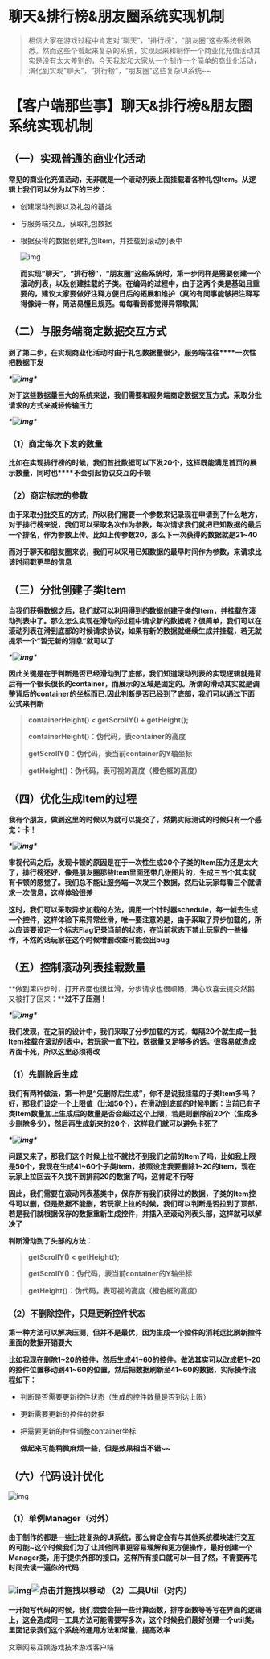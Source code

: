 # 聊天&排行榜&朋友圈系统实现机制

> 相信大家在游戏过程中肯定对“聊天”，“排行榜”，“朋友圈”这些系统很熟悉。然而这些个看起来复杂的系统，实现起来和制作一个商业化充值活动其实是没有太大差别的，今天我就和大家从一个制作一个简单的商业化活动，演化到实现“聊天”，“排行榜”，“朋友圈”这些复杂UI系统~~

# 【客户端那些事】聊天&排行榜&朋友圈系统实现机制

   

## （一）实现普通的商业化活动

   **常见的商业化充值活动，无非就是一个滚动列表上面挂载着各种礼包Item。从逻辑上我们可以分为以下的三步：**

- 创建滚动列表以及礼包的基类
- 与服务端交互，获取礼包数据
- 根据获得的数据创建礼包Item，并挂载到滚动列表中

   ![img](./assets/c39ad2f6d168435db3849fde7572395a.gif)

   **而实现“聊天”，“排行榜”，“朋友圈”这些系统时，第一步同样是需要创建一个滚动列表，以及创建挂载的子类。在编码的过程中，由于这两个类是基础且重要的，建议大家要做好注释方便日后的拓展和维护（真的有同事能够把注释写得像诗一样，简洁易懂且规范。每每看到都觉得异常敬佩）**

## （二）与服务端商定数据交互方式

   **到了第二步，在实现商业化活动时由于****礼包数据量很少****，服务端往往****一次性把数据下发**

***\*![img](./assets/ec581a0123f440cfaccff4ea0c3f9958.png)\****

   **对于这些数据量巨大的系统来说，我们需要和服务端商定数据交互方式，采取分批请求的方式来减轻传输压力**

***\*![img](./assets/c89f3bf71b39414c9c82e87435087dc7.gif)\****

### （1）商定每次下发的数量

   **比如在实现排行榜的时候，我们首批数据可以下发20个，这样****既能满足首页的展示数量****，同时也****不会引起协议交互的卡顿**

### （2）商定标志的参数

   **由于采取分批交互的方式，所以我们****需要一个参数来记录现在申请到了什么地方****，对于排行榜来说，我们可以****采取名次****作为参数，每次请求我们就把已知数据的最后一个排名，作为参数上传。比如上传参数20，那么下一次获得的数据就是21~40**

   **而对于聊天和朋友圈来说，我们可以****采用已知数据的最早时间****作为参数，来请求比该时间戳更早的信息**

 

 

## （三）分批创建子类Item

   **当我们获得数据之后，我们就可以利用得到的数据创建子类的Item，并挂载在滚动列表中了。那么怎么实现在滑动的过程中请求新的数据呢？很简单，我们可以在滚动列表在滑到底部的时候请求协议，如果有新的数据就继续生成并挂载，若无就提示一个“暂无新的消息”就可以了**

***\*![img](./assets/watermark,type_d3F5LXplbmhlaQ,shadow_50,text_Q1NETiBATGFtcGFyZOeMv-Wliw==,size_18,color_FFFFFF,t_70,g_se,x_16.png)\****

   **因此关键是在于判断是否已经滑动到了底部，我们知道滚动列表的实现逻辑就是背后有一个很长很长的container，而展示的区域是固定的。所谓的滑动其实就是调整背后的container的坐标而已.因此判断是否已经到了底部，我们可以通过下面公式来判断**

> **containerHeight() < getScrollY() + getHeight();**
>
> **containerHeight()：伪代码，表container的高度**
>
> **getScrollY()：伪代码，表当前container的Y轴坐标**
>
> **getHeight()：伪代码，表可视的高度（橙色框的高度）**

 

## （四）优化生成Item的过程

   **我有个朋友，做到这里的时候以为就可以提交了，然鹅实际测试的时候只有一个感觉：卡！**

***\*![img](./assets/1e52cda089cd4c7daead81f5bf15bd90.png)\****

   **审视代码之后，发现卡顿的原因是在于一次性生成20个子类的Item压力还是太大了，排行榜还好，像是朋友圈那些Item里面还带几张图片的，生成三五个其实就有卡顿的感觉了。我们总不能让服务端一次发三个数据，然后让玩家每看三个就请求一次信息，这样体验很差**

   **这时，我们可以采取异步加载的方法，调用一个计时器schedule，每一帧去生成一个控件，这样体验下来异常丝滑，唯一要注意的是，由于采取了异步加载的，所以应该要设定一个标志Flag记录当前的状态，在当前状态下禁止玩家的一些操作，不然的话玩家在这个时候增删改查可能会出bug**

 

## （五）控制滚动列表挂载数量

   **做到第四步时，打开界面也很丝滑，分步请求也很顺畅，满心欢喜去提交然鹅又被打了回来：****过不了压测！**

***\*![img](./assets/118ab0c4a5ee4e04bc1b218bcca5c3df.gif)\****

​    **我们发现，在之前的设计中，我们采取了分步加载的方式，每隔20个就生成一批Item挂载在滚动列表中，若玩家一直下拉，数据量又足够多的话。很容易就造成界面卡死，所以这里必须得改**

 

### （1）先删除后生成

​    **我们有两种做法，****第一种是“先删除后生成”****，你不是说我挂载的子类Item多吗？好，****那我们设定一个上限值（比如50个）****，在滑动到底部的时候判断：当前已有子类Item数量加上生成后的数量是否会超过这个上限，****若是则删除前20个（生成多少删除多少），然后再生成新来的20个****，这样我们就可以避免卡死了**

***\*![img](./assets/e8cb5b7dca0441849834e68be40746c3.gif)\****

   **问题又来了，那我们这个时候上拉不就找不到我们之前的Item了吗，比如我上限是50个，我现在生成41~60个子类Item，按照设定我要删除1~20的Item，现在玩家上拉回去不久找不到排前20的数据了吗，这肯定不行呀**

   **因此，我们需要在滚动列表基类中，保存所有我们获得过的数据，子类的Item控件可以删，但是数据不能删，若玩家上拉的时候，我们可以判断是否拉到了顶部，若是我们就根据保存的数据重新生成控件，并插入至滚动列表头部，这样就可以解决了**

   **判断滑动到了头部的方法：**

> **getScrollY() < getHeight();**
>
> **getScrollY()：伪代码，表当前container的Y轴坐标**
>
> **getHeight()：伪代码，表可视的高度（橙色框的高度）**

### （2）不删除控件，只是更新控件状态

   **第一种方法可以解决压测，但并不是最优，因为生成一个控件的消耗远比刷新控件里面的数据开销要大**

   **比如我现在删除1~20的控件，然后生成41~60的控件。做法其实可以改成把1~20的控件位置移动到41~60的位置，然后把数据刷新至41~60的数据，实际操作流程如下：**

- 判断是否需要更新控件状态（生成的控件数量是否到达上限）
- 更新需要更新的控件的数据
- 把需要更新的控件调整container坐标

   **做起来可能稍微麻烦一些，但是效果相当不错~~**

 

## （六）代码设计优化

![img](./assets/b536808306ca4a679824a1835700e4b2.gif)

### （1）单例Manager（对外）

   **由于制作的都是一些比较复杂的UI系统，那么肯定会有与其他系统模块进行交互的可能~这个时候我们为了让其他同事****更容易理解****和****更方便操作****，最好创建一个Manager类，用于提供外部的接口，这样所有接口就可以一目了然，不需要再花时间去读一遍你的代码**

### ![img](./assets/6b224b6641b5434eb1af68f00c73ea87.png)![点击并拖拽以移动]() （2）工具Util（对内）

   **一开始写代码的时候，我们尝尝会把一****些计算函数，排序函数等等写在界面的逻辑****上，这会造成同一工具方法可能需要写多次，这个时候我们最好创建一个util类，里面****记录我们这个系统的通用方法和常量****，提高效率**

 

 

文章网易互娱游戏技术游戏客户端

